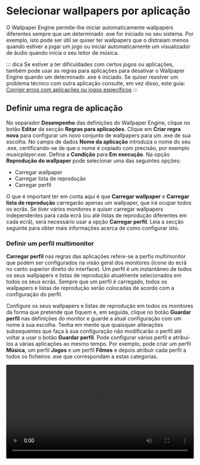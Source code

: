 # Selecionar wallpapers por aplicação

O Wallpaper Engine permite-lhe iniciar automaticamente wallpapers diferentes sempre que um determinado .exe for iniciado no seu sistema. Por exemplo, isto pode ser útil se quiser ter wallpapers que o distraiam menos quando estiver a jogar um jogo ou iniciar automaticamente um visualizador de áudio quando inicia o seu leitor de música.

::: dica Se estiver a ter dificuldades com certos jogos ou aplicações, também pode usar as regras para aplicações para desativar o Wallpaper Engine quando um determinado .exe é iniciado. Se quiser resolver um problema técnico com outra aplicação consulte, em vez disso, este guia: [Corrigir erros com aplicações ou jogos específicos](/functionality/applicationrules.html)
:::

## Definir uma regra de aplicação

No separador **Desempenho** das definições do Wallpaper Engine, clique no botão **Editar** da secção **Regras para aplicações**. Clique em **Criar regra nova** para configurar um novo conjunto de wallpapers para um .exe de sua escolha. No campo de dados **Nome da aplicação** introduza o nome do seu .exe, certificando-se de que o nome é copiado com precisão, por exemplo *musicplayer.exe*. Defina a **Condição** para **Em execução**. Na opção **Reprodução do wallpaper** pode selecionar uma das seguintes opções:

* Carregar wallpaper
* Carregar lista de reprodução
* Carregar perfil

O que é important ter em conta aqui é que **Carregar wallpaper** e **Carregar lista de reprodução** carregarão apenas um wallpaper, que irá ocupar todos os ecrãs. Se tiver vários monitores e quiser carregar wallpapers independentes para cada ecrã (ou até listas de reprodução diferentes em cada ecrã), será necessário usar a opção **Carregar perfil**. Leia a secção seguinte para obter mais informações acerca de como configurar isto.

### Definir um perfil multimonitor

**Carregar perfil** nas regras das aplicações refere-se a perfis multimonitor que podem ser configurados na visão geral dos monitores (ícone do ecrã no canto superior direito do interface). Um perfil é um instantâneo de todos os seus wallpapers e listas de reprodução atualmente selecionados em todos os seus ecrãs. Sempre que um perfil é carregado, todos os wallpapers e listas de reprodução serão colocadas de acordo com a configuração do perfil.

Configure os seus wallpapers e listas de reprodução em todos os monitores da forma que pretende que fiquem e, em seguida, clique no botão **Guardar perfil** nas definições do monitor e guarde a atual configuração com um nome à sua escolha. Tenha em mente que quaisquer alterações subsequentes que faça à sua configuração não modificarão o perfil até voltar a usar o botão **Guardar perfil**. Pode configurar vários perfil e atribui-los a várias aplicações ao mesmo tempo. Por exemplo, pode criar um perfil **Música**, um perfil **Jogos** e um perfil **Filmes** e depois atribuir cada perfil a todos os ficheiros .exe que correspondam a estas categorias.

<video width="100%" controls autplay loop>
  <source src="/videos/apprules.mp4" type="video/mp4">
  O seu browser não suporta o tag vídeo.
</video>